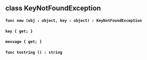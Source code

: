 ## class KeyNotFoundException

#### ```func new (obj : object, key : object) : KeyNotFoundException```


#### ```key { get; }```


#### ```message { get; }```


#### ```func tostring () : string```


